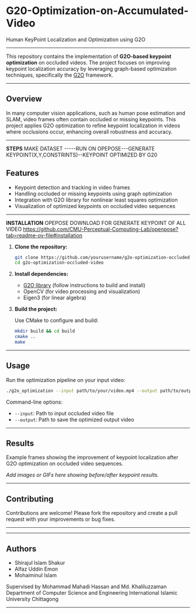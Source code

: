 # G20-Optimization-on-Accumulated-Video
Human KeyPoint Localization and Optimization using G2O


---


This repository contains the implementation of **G2O-based keypoint optimization** on occluded videos. The project focuses on improving keypoint localization accuracy by leveraging graph-based optimization techniques, specifically the [G2O](https://github.com/RainerKuemmerle/g2o) framework.

---

## Overview

In many computer vision applications, such as human pose estimation and SLAM, video frames often contain occluded or missing keypoints. This project applies G2O optimization to refine keypoint localization in videos where occlusions occur, enhancing overall robustness and accuracy.

---
**STEPS**
MAKE DATASET -----RUN ON OPEPOSE---GENERATE KEYPOINT(X,Y,CONSTRINTS)--KEYPOINT OPTIMIZED BY G20

## Features

* Keypoint detection and tracking in video frames
* Handling occluded or missing keypoints using graph optimization
* Integration with G2O library for nonlinear least squares optimization
* Visualization of optimized keypoints on occluded video sequences

---

**INSTALLATION**
OPEPOSE DOWNLOAD FOR GENERATE KEYPOINT OF ALL VIDEO 
https://github.com/CMU-Perceptual-Computing-Lab/openpose?tab=readme-ov-file#installation


1. **Clone the repository:**

   ```bash
   git clone https://github.com/yourusername/g2o-optimization-occluded-video.git
   cd g2o-optimization-occluded-video
   ```

2. **Install dependencies:**

   * [G2O library](https://github.com/RainerKuemmerle/g2o) (follow instructions to build and install)
   * OpenCV (for video processing and visualization)
   * Eigen3 (for linear algebra)

3. **Build the project:**

   Use CMake to configure and build:

   ```bash
   mkdir build && cd build
   cmake ..
   make
   ```

---

## Usage

Run the optimization pipeline on your input video:

```bash
./g2o_optimization --input path/to/your/video.mp4 --output path/to/output/video.mp4
```

Command-line options:

* `--input`: Path to input occluded video file
* `--output`: Path to save the optimized output video

---

## Results

Example frames showing the improvement of keypoint localization after G2O optimization on occluded video sequences.

*Add images or GIFs here showing before/after keypoint results.*

---

## Contributing

Contributions are welcome! Please fork the repository and create a pull request with your improvements or bug fixes.

---



---

## Authors

* Shirajul Islam Shakur
* Alfaz Uddin Emon
* Mohaiminul Islam

Supervised by Mohammad Mahadi Hassan and Md. Khaliluzzaman
Department of Computer Science and Engineering
International Islamic University Chittagong

---
